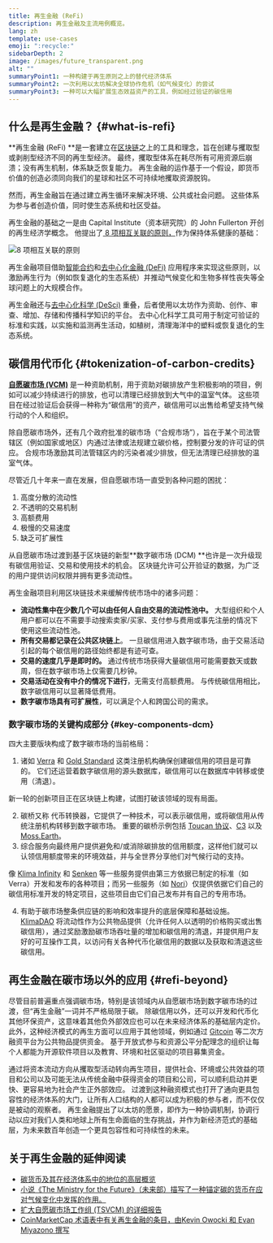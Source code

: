 ```yaml
---
title: 再生金融 (ReFi)
description: 再生金融及主流用例概览。
lang: zh
template: use-cases
emoji: ":recycle:"
sidebarDepth: 2
image: /images/future_transparent.png
alt: ""
summaryPoint1: 一种构建于再生原则之上的替代经济体系
summaryPoint2: 一次利用以太坊解决全球协作危机（如气候变化）的尝试
summaryPoint3: 一种可以大幅扩展生态效益资产的工具，例如经过验证的碳信用
---
```


## 什么是再生金融？ {#what-is-refi}

**再生金融 (ReFi) **是一套建立在[区块链](/glossary/#blockchain)之上的工具和理念，旨在创建与攫取型或剥削型经济不同的再生型经济。 最终，攫取型体系在耗尽所有可用资源后崩溃；没有再生机制，体系缺乏恢复能力。 再生金融的运作基于一个假设，即货币价值的创造必须同向我们的星球和社区不可持续地攫取资源脱钩。

然而，再生金融旨在通过建立再生循环来解决环境、公共或社会问题。 这些体系为参与者创造价值，同时使生态系统和社区受益。

再生金融的基础之一是由 Capital Institute（资本研究院）的 John Fullerton 开创的再生经济学概念。 他提出了[ 8 项相互关联的原则，](https://capitalinstitute.org/8-principles-regenerative-economy/)作为保持体系健康的基础：

![8 项相互关联的原则](refi-regenerative-economy-diagram.png)

再生金融项目借助[智能合约](/glossary/#smart-contract)和[去中心化金融 (DeFi)](/glossary/#defi) 应用程序来实现这些原则，以激励再生行为（例如恢复退化的生态系统）并推动气候变化和生物多样性丧失等全球问题上的大规模合作。

再生金融还与[去中心化科学 (DeSci)](/desci/) 重叠，后者使用以太坊作为资助、创作、审查、增加、存储和传播科学知识的平台。 去中心化科学工具可用于制定可验证的标准和实践，以实施和监测再生活动，如植树，清理海洋中的塑料或恢复退化的生态系统。

<YouTube id="La52dDzBt2k" />

## 碳信用代币化 {#tokenization-of-carbon-credits}

**[自愿碳市场 (VCM)](https://climatefocus.com/so-what-voluntary-carbon-market-exactly/)** 是一种资助机制，用于资助对碳排放产生积极影响的项目，例如可以减少持续进行的排放，也可以清理已经排放到大气中的温室气体。 这些项目在经过验证后会获得一种称为“碳信用”的资产，碳信用可以出售给希望支持气候行动的个人和组织。

除自愿碳市场外，还有几个政府批准的碳市场（“合规市场”），旨在于某个司法管辖区（例如国家或地区）内通过法律或法规建立碳价格，控制要分发的许可证的供应。 合规市场激励其司法管辖区内的污染者减少排放，但无法清理已经排放的温室气体。

尽管近几十年来一直在发展，但自愿碳市场一直受到各种问题的困扰：

1. 高度分散的流动性
2. 不透明的交易机制
3. 高额费用
4. 极慢的交易速度
5. 缺乏可扩展性

从自愿碳市场过渡到基于区块链的新型**数字碳市场 (DCM) **也许是一次升级现有碳信用验证、交易和使用技术的机会。 区块链允许可公开验证的数据，为广泛的用户提供访问权限并拥有更多流动性。

再生金融项目利用区块链技术来缓解传统市场中的诸多问题：

- **流动性集中在少数几个可以由任何人自由交易的流动性池中。** 大型组织和个人用户都可以在不需要手动搜索卖家/买家、支付参与费用或事先注册的情况下使用这些流动性池。
- **所有交易都记录在公共区块链上**。 一旦碳信用进入数字碳市场，由于交易活动引起的每个碳信用的路径始终都是有迹可查。
- **交易的速度几乎是即时的。** 通过传统市场获得大量碳信用可能需要数天或数周，但在数字碳市场上仅需要几秒钟。
- **交易活动在没有中介的情况下进行**，无需支付高额费用。 与传统碳信用相比，数字碳信用可以显著降低费用。
- **数字碳市场具有可扩展性**，可以满足个人和跨国公司的需求。

### 数字碳市场的关键构成部分 {#key-components-dcm}

四大主要版块构成了数字碳市场的当前格局：

1. 诸如 [Verra](https://verra.org/project/vcs-program/registry-system/) 和 [Gold Standard](https://www.goldstandard.org/) 这类注册机构确保创建碳信用的项目是可靠的。 它们还运营着数字碳信用的源头数据库，碳信用可以在数据库中转移或使用（清退）。

新一轮的创新项目正在区块链上构建，试图打破该领域的现有局面。

2. 碳桥又称 代币转换器，它提供了一种技术，可以表示碳信用，或将碳信用从传统注册机构转移到数字碳市场。 重要的碳桥示例包括 [Toucan 协议](https://toucan.earth/)、[C3](https://c3.app/) 以及 [Moss.Earth](https://moss.earth/)。
3. 综合服务向最终用户提供避免和/或消除碳排放的信用额度，这样他们就可以认领信用额度带来的环境效益，并与全世界分享他们对气候行动的支持。

像 [Klima Infinity](https://www.klimadao.finance/infinity) 和 [Senken](https://senken.io/) 等一些服务提供由第三方依据已制定的标准（如 Verra）开发和发布的各种项目；而另一些服务（如 [Nori](https://nori.com/)）仅提供依据它们自己的碳信用标准开发的特定项目，这些项目由它们自己发布并有自己的专用市场。

4. 有助于碳市场整条供应链的影响和效率提升的底层保障和基础设施。 [KlimaDAO](http://klimadao.finance/) 将流动性作为公共物品提供（允许任何人以透明的价格购买或出售碳信用），通过奖励激励碳市场吞吐量的增加和碳信用的清退，并提供用户友好的可互操作工具，以访问有关各种代币化碳信用的数据以及获取和清退这些碳信用。

## 再生金融在碳市场以外的应用 {#refi-beyond}

尽管目前普遍重点强调碳市场，特别是该领域内从自愿碳市场到数字碳市场的过渡，但“再生金融”一词并不严格局限于碳。 除碳信用以外，还可以开发和代币化其他环保资产，这意味着其他负外部效应也可以在未来经济体系的基础层内定价。 此外，这种经济模式的再生方面可以应用于其他领域，例如通过 [Gitcoin](https://gitcoin.co/) 等二次方融资平台为公共物品提供资金。 基于开放式参与和资源公平分配理念的组织让每个人都能为开源软件项目以及教育、环境和社区驱动的项目募集资金。

通过将资本流动方向从攫取型活动转向再生项目，提供社会、环境或公共效益的项目和公司以及可能无法从传统金融中获得资金的项目和公司，可以顺利启动并更快、更容易地为社会产生正外部效应。 过渡到这种融资模式也打开了通向更具包容性的经济体系的大门，让所有人口结构的人都可以成为积极的参与者，而不仅仅是被动的观察者。 再生金融提出了以太坊的愿景，即作为一种协调机制，协调行动以应对我们人类和地球上所有生命面临的生存挑战，并作为新经济范式的基础层，为未来数百年创造一个更具包容性和可持续性的未来。

## 关于再生金融的延伸阅读

- [碳货币及其在经济体系中的地位的高层概览](https://www.klimadao.finance/blog/the-vision-of-a-carbon-currency)
- [小说《The Ministry for the Future》（未来部）描写了一种锚定碳的货币在应对气候变化中发挥的作用。](https://en.wikipedia.org/wiki/The_Ministry_for_the_Future)
- [扩大自愿碳市场工作组 (TSVCM) 的详细报告](https://www.iif.com/Portals/1/Files/TSVCM_Report.pdf)
- [CoinMarketCap 术语表中有关再生金融的条目，由Kevin Owocki 和 Evan Miyazono 撰写](https://coinmarketcap.com/alexandria/glossary/regenerative-finance-refi)
